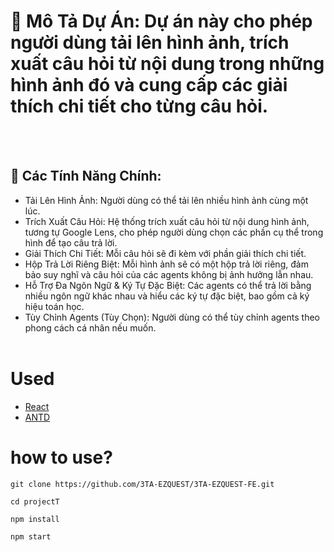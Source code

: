 # 📖 Mô Tả Dự Án: Dự án này cho phép người dùng tải lên hình ảnh, trích xuất câu hỏi từ nội dung trong những hình ảnh đó và cung cấp các giải thích chi tiết cho từng câu hỏi.

  <br>
  <br/>

## 🤖 Các Tính Năng Chính:

- Tải Lên Hình Ảnh: Người dùng có thể tải lên nhiều hình ảnh cùng một lúc.
- Trích Xuất Câu Hỏi: Hệ thống trích xuất câu hỏi từ nội dung hình ảnh, tương tự Google Lens, cho phép người dùng chọn các phần cụ thể trong hình để tạo câu trả lời.
- Giải Thích Chi Tiết: Mỗi câu hỏi sẽ đi kèm với phần giải thích chi tiết.
- Hộp Trả Lời Riêng Biệt: Mỗi hình ảnh sẽ có một hộp trả lời riêng, đảm bảo suy nghĩ và câu hỏi của các agents không bị ảnh hưởng lẫn nhau.
- Hỗ Trợ Đa Ngôn Ngữ & Ký Tự Đặc Biệt: Các agents có thể trả lời bằng nhiều ngôn ngữ khác nhau và hiểu các ký tự đặc biệt, bao gồm cả ký hiệu toán học.
- Tùy Chỉnh Agents (Tùy Chọn): Người dùng có thể tùy chỉnh agents theo phong cách cá nhân nếu muốn.
  <br>
  <br/>

# Used

- [React](https://pt-br.reactjs.org/)
- [ANTD](https://ant.design/)

# how to use?

```
git clone https://github.com/3TA-EZQUEST/3TA-EZQUEST-FE.git
```

```
cd projectT
```

```
npm install
```

```
npm start
```
